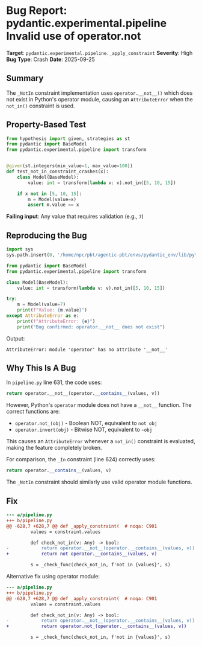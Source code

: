 # Bug Report: pydantic.experimental.pipeline Invalid use of operator.__not__

**Target**: `pydantic.experimental.pipeline._apply_constraint`
**Severity**: High
**Bug Type**: Crash
**Date**: 2025-09-25

## Summary

The `_NotIn` constraint implementation uses `operator.__not__()` which does not exist in Python's operator module, causing an `AttributeError` when the `not_in()` constraint is used.

## Property-Based Test

```python
from hypothesis import given, strategies as st
from pydantic import BaseModel
from pydantic.experimental.pipeline import transform


@given(st.integers(min_value=1, max_value=100))
def test_not_in_constraint_crashes(x):
    class Model(BaseModel):
        value: int = transform(lambda v: v).not_in([5, 10, 15])

    if x not in [5, 10, 15]:
        m = Model(value=x)
        assert m.value == x
```

**Failing input**: Any value that requires validation (e.g., `7`)

## Reproducing the Bug

```python
import sys
sys.path.insert(0, '/home/npc/pbt/agentic-pbt/envs/pydantic_env/lib/python3.13/site-packages')

from pydantic import BaseModel
from pydantic.experimental.pipeline import transform

class Model(BaseModel):
    value: int = transform(lambda v: v).not_in([5, 10, 15])

try:
    m = Model(value=7)
    print(f"Value: {m.value}")
except AttributeError as e:
    print(f"AttributeError: {e}")
    print("Bug confirmed: operator.__not__ does not exist")
```

Output:
```
AttributeError: module 'operator' has no attribute '__not__'
```

## Why This Is A Bug

In `pipeline.py` line 631, the code uses:
```python
return operator.__not__(operator.__contains__(values, v))
```

However, Python's `operator` module does not have a `__not__` function. The correct functions are:
- `operator.not_(obj)` - Boolean NOT, equivalent to `not obj`
- `operator.invert(obj)` - Bitwise NOT, equivalent to `~obj`

This causes an `AttributeError` whenever a `not_in()` constraint is evaluated, making the feature completely broken.

For comparison, the `_In` constraint (line 624) correctly uses:
```python
return operator.__contains__(values, v)
```

The `_NotIn` constraint should similarly use valid operator module functions.

## Fix

```diff
--- a/pipeline.py
+++ b/pipeline.py
@@ -628,7 +628,7 @@ def _apply_constraint(  # noqa: C901
         values = constraint.values

         def check_not_in(v: Any) -> bool:
-            return operator.__not__(operator.__contains__(values, v))
+            return not operator.__contains__(values, v)

         s = _check_func(check_not_in, f'not in {values}', s)
```

Alternative fix using operator module:
```diff
--- a/pipeline.py
+++ b/pipeline.py
@@ -628,7 +628,7 @@ def _apply_constraint(  # noqa: C901
         values = constraint.values

         def check_not_in(v: Any) -> bool:
-            return operator.__not__(operator.__contains__(values, v))
+            return operator.not_(operator.__contains__(values, v))

         s = _check_func(check_not_in, f'not in {values}', s)
```